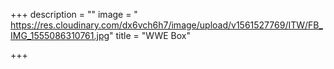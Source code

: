 +++
description = ""
image = " https://res.cloudinary.com/dx6vch6h7/image/upload/v1561527769/ITW/FB_IMG_1555086310761.jpg"
title = "WWE Box"

+++
